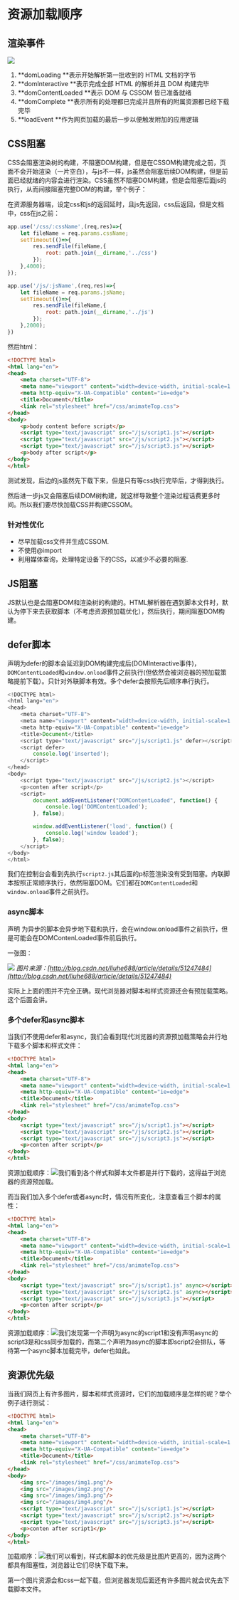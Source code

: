 # 资源加载顺序

## 渲染事件

![](/assets/ca232a82-b4dc-11e6-88b8-bc4a8704c543.png)

1. **domLoading **表示开始解析第一批收到的 HTML 文档的字节
2. **domInteractive **表示完成全部 HTML 的解析并且 DOM 构建完毕
3. **domContentLoaded **表示 DOM 与 CSSOM 皆已准备就绪
4. **domComplete **表示所有的处理都已完成并且所有的附属资源都已经下载完毕
5. **loadEvent **作为网页加载的最后一步以便触发附加的应用逻辑

## CSS阻塞

CSS会阻塞渲染树的构建，不阻塞DOM构建，但是在CSSOM构建完成之前，页面不会开始渲染（一片空白），与js不一样，js虽然会阻塞后续DOM构建，但是前面已经就绪的内容会进行渲染。CSS虽然不阻塞DOM构建，但是会阻塞后面js的执行，从而间接阻塞完整DOM的构建，举个例子：

在资源服务器端，设定css和js的返回延时，且js先返回，css后返回，但是文档中，css在js之前：

```js
app.use('/css/:cssName',(req,res)=>{
    let fileName = req.params.cssName;
    setTimeout(()=>{
        res.sendFile(fileName,{
            root: path.join(__dirname,'../css')
        });
    },4000);
});

app.use('/js/:jsName',(req,res)=>{
    let fileName = req.params.jsName;
    setTimeout(()=>{
        res.sendFile(fileName,{
            root: path.join(__dirname,'../js')
        });
    },2000);
})
```

然后html：

```html
<!DOCTYPE html>
<html lang="en">
<head>
    <meta charset="UTF-8">
    <meta name="viewport" content="width=device-width, initial-scale=1.0">
    <meta http-equiv="X-UA-Compatible" content="ie=edge">
    <title>Document</title>
    <link rel="stylesheet" href="/css/animateTop.css">
</head>
<body>
    <p>body content before script</p>
    <script type="text/javascript" src="/js/script1.js"></script>
    <script type="text/javascript" src="/js/script2.js"></script>
    <script type="text/javascript" src="/js/script3.js"></script>
    <p>body after script</p>
</body>
</html>
```

测试发现，后边的js虽然先下载下来，但是只有等css执行完毕后，才得到执行。

然后进一步js又会阻塞后续DOM树构建，就这样导致整个渲染过程话费更多时间。所以我们要尽快加载CSS并构建CSSOM。

### 针对性优化

* 尽早加载css文件并生成CSSOM.
* 不使用@import
* 利用媒体查询，处理特定设备下的CSS，以减少不必要的阻塞.

## JS阻塞

JS默认也是会阻塞DOM和渲染树的构建的。HTML解析器在遇到脚本文件时，默认为停下来去获取脚本（不考虑资源预加载优化），然后执行，期间阻塞DOM构建。

## defer脚本

声明为defer的脚本会延迟到DOM构建完成后\(DOMInteractive事件\)，`DOMContentLoaded`和`window.onload`事件之前执行\(但依然会被浏览器的预加载策略提前下载）。只针对外联脚本有效。多个defer会按照先后顺序串行执行。

```js
<!DOCTYPE html>
<html lang="en">
<head>
    <meta charset="UTF-8">
    <meta name="viewport" content="width=device-width, initial-scale=1.0">
    <meta http-equiv="X-UA-Compatible" content="ie=edge">
    <title>Document</title>
    <script type="text/javascript" src="/js/script1.js" defer></script>
    <script defer>
        console.log('inserted');
    </script>
</head>
<body>
    <script type="text/javascript" src="/js/script2.js"></script>
    <p>conten after script</p>
    <script>
        document.addEventListener("DOMContentLoaded", function() {
            console.log('DOMContentLoaded');
        }, false);

        window.addEventListener('load', function() {
            console.log('window loaded');
        }, false);
    </script>
</body>
</html>
```

我们在控制台会看到先执行`script2.js`其后面的p标签渲染没有受到阻塞。内联脚本按照正常顺序执行，依然阻塞DOM。它们都在`DOMContentLoaded`和`window.onload`事件之前执行。

### async脚本

声明 为异步的脚本会异步地下载和执行，会在window.onload事件之前执行，但是可能会在DOMContenLoaded事件前后执行。

一张图：

![](/assets/20160503104416135)
*图片来源：[http://blog.csdn.net/liuhe688/article/details/51247484](http://blog.csdn.net/liuhe688/article/details/51247484)*

实际上上面的图并不完全正确。现代浏览器对脚本和样式资源还会有预加载策略。这个后面会讲。

### 多个defer和async脚本

当我们不使用defer和async，我们会看到现代浏览器的资源预加载策略会并行地下载多个脚本和样式文件：

```html
<!DOCTYPE html>
<html lang="en">
<head>
    <meta charset="UTF-8">
    <meta name="viewport" content="width=device-width, initial-scale=1.0">
    <meta http-equiv="X-UA-Compatible" content="ie=edge">
    <title>Document</title>
    <link rel="stylesheet" href="/css/animateTop.css">
</head>
<body>
    <script type="text/javascript" src="/js/script1.js"></script>
    <script type="text/javascript" src="/js/script2.js"></script>
    <script type="text/javascript" src="/js/script3.js"></script>
    <p>conten after script</p>
</body>
</html>
```

资源加载顺序：![](/assets/screenhot11.png)我们看到各个样式和脚本文件都是并行下载的，这得益于浏览器的资源预加载。

而当我们加入多个defer或者async时，情况有所变化，注意查看三个脚本的属性：

```html
<!DOCTYPE html>
<html lang="en">
<head>
    <meta charset="UTF-8">
    <meta name="viewport" content="width=device-width, initial-scale=1.0">
    <meta http-equiv="X-UA-Compatible" content="ie=edge">
    <title>Document</title>
    <link rel="stylesheet" href="/css/animateTop.css">
</head>
<body>
    <script type="text/javascript" src="/js/script1.js" async></script>
    <script type="text/javascript" src="/js/script2.js" async></script>
    <script type="text/javascript" src="/js/script3.js"></script>
    <p>conten after script</p>
</body>
</html>
```

资源加载顺序：![](/assets/screenhot12.png)我们发现第一个声明为async的script1和没有声明async的script3是和css同步加载的，而第二个声明为async的脚本即script2会排队，等待第一个async脚本加载完毕，defer也如此。

## 资源优先级

当我们网页上有许多图片，脚本和样式资源时，它们的加载顺序是怎样的呢？举个例子进行测试：

```html
<!DOCTYPE html>
<html lang="en">
<head>
    <meta charset="UTF-8">
    <meta name="viewport" content="width=device-width, initial-scale=1.0">
    <meta http-equiv="X-UA-Compatible" content="ie=edge">
    <title>Document</title>
    <link rel="stylesheet" href="/css/animateTop.css">
</head>
<body>
    <img src="/images/img1.png"/>
    <img src="/images/img2.png"/>
    <img src="/images/img3.png"/>
    <img src="/images/img4.png"/>
    <script type="text/javascript" src="/js/script1.js"></script>
    <script type="text/javascript" src="/js/script2.js"></script>
    <script type="text/javascript" src="/js/script3.js"></script>
    <p>conten after script1</p>
</body>
</html>
```

加载顺序：![](/assets/screenhot13.png)我们可以看到，样式和脚本的优先级是比图片更高的，因为这两个都具有阻塞性，浏览器让它们尽快下载下来。

第一个图片资源会和css一起下载，但浏览器发现后面还有许多图片就会优先去下载脚本文件。

